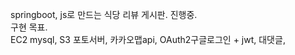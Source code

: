 springboot, js로 만드는 식당 리뷰 게시판. 진행중.  
구현 목표.  
EC2 mysql, S3 포토서버, 
카카오맵api, 
OAuth2구글로그인 + jwt, 
대댓글,
